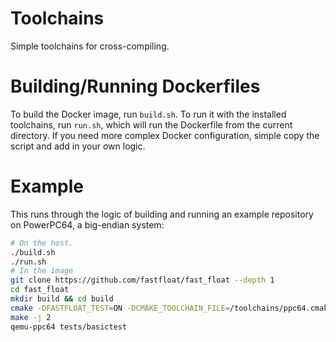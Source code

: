 # Toolchains

Simple toolchains for cross-compiling.

# Building/Running Dockerfiles

To build the Docker image, run `build.sh`. To run it with the installed toolchains, run `run.sh`, which will run the Dockerfile from the current directory. If you need more complex Docker configuration, simple copy the script and add in your own logic.

# Example

This runs through the logic of building and running an example repository on PowerPC64, a big-endian system:

```bash
# On the host.
./build.sh
./run.sh
# In the image
git clone https://github.com/fastfloat/fast_float --depth 1
cd fast_float
mkdir build && cd build
cmake -DFASTFLOAT_TEST=ON -DCMAKE_TOOLCHAIN_FILE=/toolchains/ppc64.cmake ..
make -j 2
qemu-ppc64 tests/basictest
```
